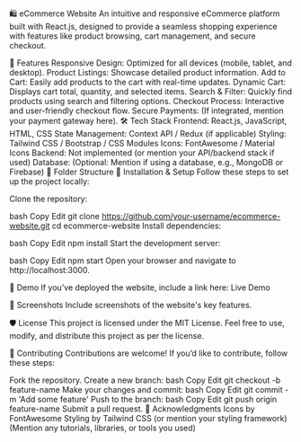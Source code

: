 🛍️ eCommerce Website
An intuitive and responsive eCommerce platform built with React.js, designed to provide a seamless shopping experience with features like product browsing, cart management, and secure checkout.

🚀 Features
Responsive Design: Optimized for all devices (mobile, tablet, and desktop).
Product Listings: Showcase detailed product information.
Add to Cart: Easily add products to the cart with real-time updates.
Dynamic Cart: Displays cart total, quantity, and selected items.
Search & Filter: Quickly find products using search and filtering options.
Checkout Process: Interactive and user-friendly checkout flow.
Secure Payments: (If integrated, mention your payment gateway here).
🛠️ Tech Stack
Frontend: React.js, JavaScript, HTML, CSS
State Management: Context API / Redux (if applicable)
Styling: Tailwind CSS / Bootstrap / CSS Modules
Icons: FontAwesome / Material Icons
Backend: Not implemented (or mention your API/backend stack if used)
Database: (Optional: Mention if using a database, e.g., MongoDB or Firebase)
📂 Folder Structure
🔧 Installation & Setup
Follow these steps to set up the project locally:

Clone the repository:

bash
Copy
Edit
git clone https://github.com/your-username/ecommerce-website.git
cd ecommerce-website
Install dependencies:

bash
Copy
Edit
npm install
Start the development server:

bash
Copy
Edit
npm start
Open your browser and navigate to http://localhost:3000.

🌟 Demo
If you’ve deployed the website, include a link here: Live Demo

📸 Screenshots
Include screenshots of the website's key features.

🛡️ License
This project is licensed under the MIT License. Feel free to use, modify, and distribute this project as per the license.

🤝 Contributing
Contributions are welcome! If you’d like to contribute, follow these steps:

Fork the repository.
Create a new branch:
bash
Copy
Edit
git checkout -b feature-name
Make your changes and commit:
bash
Copy
Edit
git commit -m 'Add some feature'
Push to the branch:
bash
Copy
Edit
git push origin feature-name
Submit a pull request.
📝 Acknowledgments
Icons by FontAwesome
Styling by Tailwind CSS (or mention your styling framework)
(Mention any tutorials, libraries, or tools you used)